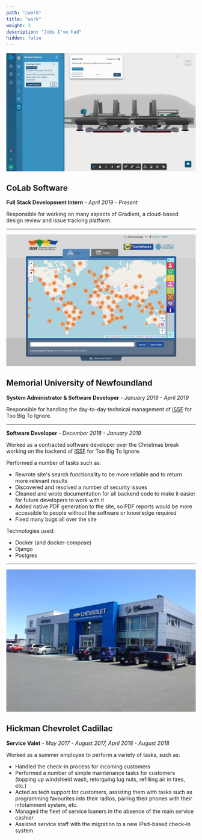 ```yaml
---
path: "/work"
title: "work"
weight: 3
description: "Jobs I've had"
hidden: false
---
```


![CoLab Software](/images/work/colab-software.png)

## CoLab Software

**Full Stack Development Intern** - _April 2019 - Present_

Responsible for working on many aspects of Gradient, a cloud-based design review and issue tracking platform.

---

![Memorial University of Newfoundland](/images/work/memorial-university-of-newfoundland.png)

## Memorial University of Newfoundland

**System Administrator & Software Developer** - _January 2019 - April 2019_

Responsible for handling the day-to-day technical management of [ISSF](https://github.com/toobigtoignore/issf) for Too Big To Ignore.

---

**Software Developer** - _December 2018 - January 2019_

Worked as a contracted software developer over the Christmas break working on the backend of [ISSF](https://github.com/toobigtoignore/issf) for Too Big To Ignore.

Performed a number of tasks such as:

- Rewrote site's search functionality to be more reliable and to return more relevant results
- Discovered and resolved a number of security issues
- Cleaned and wrote documentation for all backend code to make it easier for future developers to work with it
- Added native PDF generation to the site, so PDF reports would be more accessible to people without the software or knowledge required
- Fixed many bugs all over the site

Technologies used:

- Docker (and docker-compose)
- Django
- Postgres

---

![Hickman Chevrolet Cadillac](/images/work/hickman-chevrolet-cadillac.jpg)

## Hickman Chevrolet Cadillac

**Service Valet** - _May 2017 - August 2017, April 2018 - August 2018_

Worked as a summer employee to perform a variety of tasks, such as:

- Handled the check-in process for incoming customers
- Performed a number of simple maintenance tasks for customers (topping up windshield wash, retorquing lug nuts, refilling air in tires, etc.)
- Acted as tech support for customers, assisting them with tasks such as programming favourites into their radios, pairing their phones with their infotainment system, etc.
- Managed the fleet of service loaners in the absence of the main service cashier
- Assisted service staff with the migration to a new iPad-based check-in system
